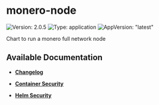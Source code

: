 # monero-node

![Version: 2.0.5](https://img.shields.io/badge/Version-2.0.5-informational?style=flat-square) ![Type: application](https://img.shields.io/badge/Type-application-informational?style=flat-square) ![AppVersion: "latest"](https://img.shields.io/badge/AppVersion-"latest"-informational?style=flat-square)

Chart to run a monero full network node

## Available Documentation

- [**Changelog**](CHANGELOG)

- [**Container Security**](container-security)

- [**Helm Security**](helm-security)

